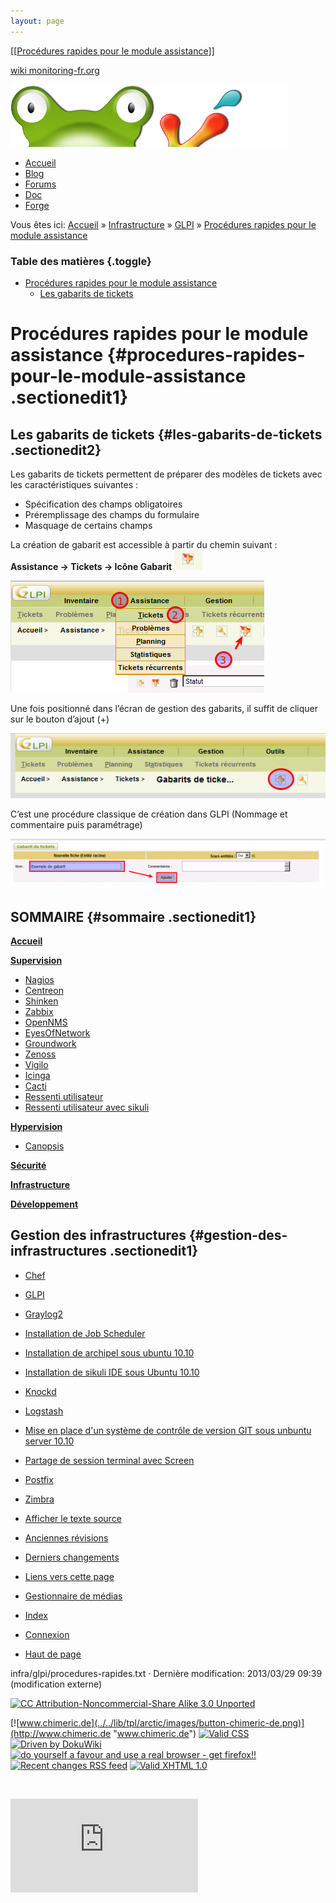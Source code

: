 ```yaml
---
layout: page
---
```


[[[Procédures rapides pour le module
assistance](procedures-rapides@do=backlink.html)]]

[wiki monitoring-fr.org](../../start.html "[ALT+H]")

![Logo Monitoring](../../lib/tpl/arctic/images/logo_monitoring.png)

-   [Accueil](../../index.html "Cliquez pour revenir |  l'accueil")
-   [Blog](http://www.monitoring-fr.org "Blog & News")
-   [Forums](http://forums.monitoring-fr.org "Forums")
-   [Doc](http://doc.monitoring-fr.org "Doc")
-   [Forge](https://github.com/monitoring-fr "Forge")

Vous êtes ici: [Accueil](../../start.html "start") »
[Infrastructure](../start.html "infra:start") »
[GLPI](start.html "infra:glpi:start") » [Procédures rapides pour le
module
assistance](procedures-rapides.html "infra:glpi:procedures-rapides")

### Table des matières {.toggle}

-   [Procédures rapides pour le module
    assistance](procedures-rapides.html#procedures-rapides-pour-le-module-assistance)
    -   [Les gabarits de
        tickets](procedures-rapides.html#les-gabarits-de-tickets)

Procédures rapides pour le module assistance {#procedures-rapides-pour-le-module-assistance .sectionedit1}
============================================

Les gabarits de tickets {#les-gabarits-de-tickets .sectionedit2}
-----------------------

Les gabarits de tickets permettent de préparer des modèles de tickets
avec les caractéristiques suivantes :

-   Spécification des champs obligatoires
-   Préremplissage des champs du formulaire
-   Masquage de certains champs

La création de gabarit est accessible à partir du chemin suivant :
**Assistance → Tickets → Icône Gabarit**
![](../../assets/media/infra/glpi/icone-gabarit.png)

![](../../assets/media/infra/glpi/gabarit-creation-1.png)

Une fois positionné dans l’écran de gestion des gabarits, il suffit de
cliquer sur le bouton d’ajout (+)

![](../../assets/media/infra/glpi/ajout-gabarit-1.png)

C’est une procédure classique de création dans GLPI (Nommage et
commentaire puis paramétrage)

[![](../../assets/media/infra/glpi/ajout-gabarit-2.png@w=600)](../../assets/media/infra/glpi/ajout-gabarit-2.png "infra:glpi:ajout-gabarit-2.png")

SOMMAIRE {#sommaire .sectionedit1}
--------

**[Accueil](../../start.html "start")**

**[Supervision](../../supervision/start.html "supervision:start")**

-   [Nagios](../../nagios/start.html "nagios:start")
-   [Centreon](../../centreon/start.html "centreon:start")
-   [Shinken](../../shinken/start.html "shinken:start")
-   [Zabbix](../../zabbix/start.html "zabbix:start")
-   [OpenNMS](../../opennms/start.html "opennms:start")
-   [EyesOfNetwork](../../eyesofnetwork/start.html "eyesofnetwork:start")
-   [Groundwork](../../groundwork/start.html "groundwork:start")
-   [Zenoss](../../zenoss/start.html "zenoss:start")
-   [Vigilo](../../vigilo/start.html "vigilo:start")
-   [Icinga](../../icinga/start.html "icinga:start")
-   [Cacti](../../cacti/start.html "cacti:start")
-   [Ressenti
    utilisateur](../../supervision/eue/start.html "supervision:eue:start")
-   [Ressenti utilisateur avec
    sikuli](../../sikuli/eue/start.html "sikuli:eue:start")

**[Hypervision](../../hypervision/start.html "hypervision:start")**

-   [Canopsis](../../canopsis/start.html "canopsis:start")

**[Sécurité](../../securite/start.html "securite:start")**

**[Infrastructure](../start.html "infra:start")**

**[Développement](../../dev/start.html "dev:start")**

Gestion des infrastructures {#gestion-des-infrastructures .sectionedit1}
---------------------------

-   [Chef](../chef.html "infra:chef")
-   [GLPI](start.html "infra:glpi:start")
-   [Graylog2](../graylog2.html "infra:graylog2")
-   [Installation de Job
    Scheduler](../jobscheduler.html "infra:jobscheduler")
-   [Installation de archipel sous ubuntu
    10.10](../archipel.html "infra:archipel")
-   [Installation de sikuli IDE sous Ubuntu
    10.10](../sikuli.html "infra:sikuli")
-   [Knockd](../knockd.html "infra:knockd")
-   [Logstash](../logstash.html "infra:logstash")
-   [Mise en place d'un système de contrôle de version GIT sous unbuntu
    server 10.10](../git.html "infra:git")
-   [Partage de session terminal avec
    Screen](../screen.html "infra:screen")
-   [Postfix](../postfix.html "infra:postfix")
-   [Zimbra](../zimbra.html "infra:zimbra")

-   [Afficher le texte
    source](procedures-rapides@do=edit&rev=0.html "Afficher le texte source [V]")
-   [Anciennes
    révisions](procedures-rapides@do=revisions.html "Anciennes révisions [O]")
-   [Derniers
    changements](procedures-rapides@do=recent.html "Derniers changements [R]")
-   [Liens vers cette
    page](procedures-rapides@do=backlink.html "Liens vers cette page")
-   [Gestionnaire de
    médias](procedures-rapides@do=media.html "Gestionnaire de médias")
-   [Index](procedures-rapides@do=index.html "Index [X]")
-   [Connexion](procedures-rapides@do=login&sectok=6bca6bdf16f8880de3d6d3649db89a26.html "Connexion")
-   [Haut de
    page](procedures-rapides.html#dokuwiki__top "Haut de page [T]")

infra/glpi/procedures-rapides.txt · Dernière modification: 2013/03/29
09:39 (modification externe)

[![CC Attribution-Noncommercial-Share Alike 3.0
Unported](../../lib/images/license/button/cc-by-nc-sa.png)](http://creativecommons.org/licenses/by-nc-sa/3.0/)

[![www.chimeric.de](../../lib/tpl/arctic/images/button-chimeric-de.png)](http://www.chimeric.de "www.chimeric.de")
[![Valid
CSS](../../lib/tpl/arctic/images/button-css.png)](http://jigsaw.w3.org/css-validator/check/referer "Valid CSS")
[![Driven by
DokuWiki](../../lib/tpl/arctic/images/button-dw.png)](http://wiki.splitbrain.org/wiki:dokuwiki "Driven by DokuWiki")
[![do yourself a favour and use a real browser - get
firefox!!](../../lib/tpl/arctic/images/button-firefox.png)](http://www.firefox-browser.de "do yourself a favour and use a real browser - get firefox")
[![Recent changes RSS
feed](../../lib/tpl/arctic/images/button-rss.png)](../../feed.php "Recent changes RSS feed")
[![Valid XHTML
1.0](../../lib/tpl/arctic/images/button-xhtml.png)](http://validator.w3.org/check/referer "Valid XHTML 1.0")

![](../../lib/exe/indexer.php@id=infra%253Aglpi%253Aprocedures-rapides&1424859535)

![](http://analytics.monitoring-fr.org/piwik.php?idsite=2)
